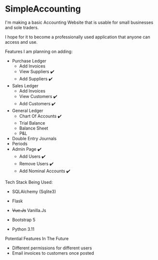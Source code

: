 # SimpleAccounting

I'm making a basic Accounting Website that is usable for small businesses and sole traders.

I hope for it to become a professionally used application that anyone can access and use.

Features I am planning on adding:
- Purchase Ledger
    - Add Invoices
    - View Suppliers ✔️
    - Add Suppliers ✔️
- Sales Ledger
    - Add Invoices
    - View Customers ✔️
    - Add Customers ✔️
- General Ledger
    - Chart Of Accounts ✔️
    - Trial Balance
    - Balance Sheet
    - P&L
- Double Entry Journals
- Periods
- Admin Page ✔️
    - Add Users ✔️
    - Remove Users ✔️
    - Add Nominal Accounts ✔️

Tech Stack Being Used:
- SQLAlchemy (Sqlite3)
- Flask

-  <strike>Vue.Js</strike>   Vanilla.Js

- Bootstrap 5
- Python 3.11

Potential Features In The Future
- Different permissions for different users
- Email invoices to customers once posted
